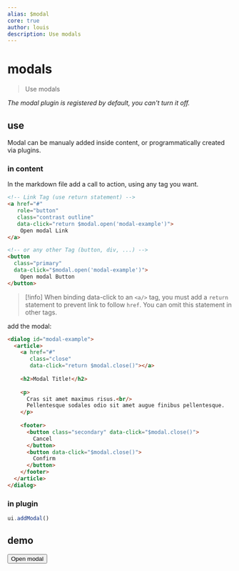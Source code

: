 ```yaml
---
alias: $modal
core: true
author: louis
description: Use modals
---
```

# modals

> Use modals

*The modal plugin is registered by default, you can't turn it off.*

## use

Modal can be manualy added inside content, or programmatically created via plugins.

### in content

In the markdown file add a call to action, using any tag you want.

```html
<!-- Link Tag (use return statement) -->
<a href="#" 
   role="button" 
   class="contrast outline" 
   data-click="return $modal.open('modal-example')">
	Open modal Link
</a>

<!-- or any other Tag (button, div, ...) -->
<button 
  class="primary" 
  data-click="$modal.open('modal-example')">
	Open modal Button
</button>
```

> [!info]
> When binding data-click to an `<a/>` tag, you must add a `return` statement to prevent link to follow `href`. You can omit this statement in other tags.

add the modal:

```html
<dialog id="modal-example">
  <article>
	<a href="#" 
	   class="close" 
	   data-click="return $modal.close()"></a>
	   
	<h2>Modal Title!</h2>
	
	<p>
	  Cras sit amet maximus risus.<br/>
	  Pellentesque sodales odio sit amet augue finibus pellentesque.
	</p>
	
	<footer>
	  <button class="secondary" data-click="$modal.close()">
		Cancel
	  </button>
	  <button data-click="$modal.close()">
		Confirm
	  </button>
	</footer>
  </article>
</dialog>
```

### in plugin

```js
ui.addModal()
```


## demo

<button class="contrast outline" data-click="$modal.open('modal-example')">Open modal</button>
<!-- Modal -->
<dialog id="modal-example">
  <article>
	<a href="#" class="close" data-click="return $modal.close()"></a>
	<h2 class="noprocess">Modal Title!</h2>
	<p>
	  Cras sit amet maximus risus.<br/>
	  Pellentesque sodales odio sit amet augue finibus pellentesque.
	</p>
	<footer>
	  <button class="secondary" data-click="$modal.close()">
		Cancel
	  </button>
	  <button data-click="$modal.close()">
		Confirm
	  </button>
	</footer>
  </article>
</dialog>

